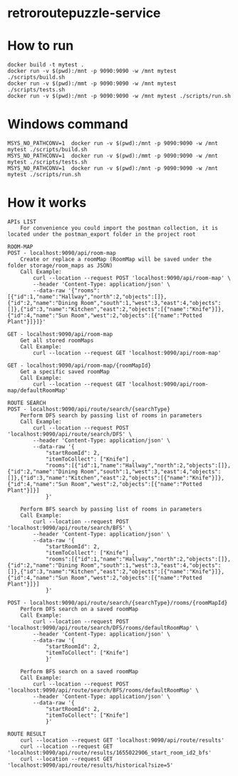 # retroroutepuzzle-service

# How to run

    docker build -t mytest .
    docker run -v $(pwd):/mnt -p 9090:9090 -w /mnt mytest ./scripts/build.sh
    docker run -v $(pwd):/mmt -p 9090:9090 -w /mnt mytest ./scripts/tests.sh
    docker run -v $(pwd):/mnt -p 9090:9090 -w /mnt mytest ./scripts/run.sh

# Windows command

    MSYS_NO_PATHCONV=1  docker run -v $(pwd):/mnt -p 9090:9090 -w /mnt mytest ./scripts/build.sh
    MSYS_NO_PATHCONV=1  docker run -v $(pwd):/mmt -p 9090:9090 -w /mnt mytest ./scripts/tests.sh
    MSYS_NO_PATHCONV=1  docker run -v $(pwd):/mnt -p 9090:9090 -w /mnt mytest ./scripts/run.sh

# How it works

    APIs LIST
        For convenience you could import the postman collection, it is located under the postman_export folder in the project root

    ROOM-MAP
    POST - localhost:9090/api/room-map
        Create or replace a roomMap (RoomMap will be saved under the folder storage/room_maps as JSON)
        Call Example:
            curl --location --request POST 'localhost:9090/api/room-map' \
            --header 'Content-Type: application/json' \
            --data-raw '{"rooms":[{"id":1,"name":"Hallway","north":2,"objects":[]},{"id":2,"name":"Dining Room","south":1,"west":3,"east":4,"objects":[]},{"id":3,"name":"Kitchen","east":2,"objects":[{"name":"Knife"}]},{"id":4,"name":"Sun Room","west":2,"objects":[{"name":"Potted Plant"}]}]}'
    
    GET - localhost:9090/api/room-map
        Get all stored roomMaps
        Call Example:
            curl --location --request GET 'localhost:9090/api/room-map'

    GET - localhost:9090/api/room-map/{roomMapId}
        Get a specific saved roomMap
        Call Example:
            curl --location --request GET 'localhost:9090/api/room-map/defaultRoomMap'

    ROUTE SEARCH
    POST - localhost:9090/api/route/search/{searchType}
        Perform DFS search by passing list of rooms in parameters
        Call Example:
            curl --location --request POST 'localhost:9090/api/route/search/DFS' \
            --header 'Content-Type: application/json' \
            --data-raw '{ 
                "startRoomId": 2, 
                "itemToCollect": ["Knife"] , 
                "rooms":[{"id":1,"name":"Hallway","north":2,"objects":[]},{"id":2,"name":"Dining Room","south":1,"west":3,"east":4,"objects":[]},{"id":3,"name":"Kitchen","east":2,"objects":[{"name":"Knife"}]},{"id":4,"name":"Sun Room","west":2,"objects":[{"name":"Potted Plant"}]}] 
                }'
    
        Perform BFS search by passing list of rooms in parameters
        Call Example:
            curl --location --request POST 'localhost:9090/api/route/search/BFS' \
            --header 'Content-Type: application/json' \
            --data-raw '{
                "startRoomId": 2,
                "itemToCollect": ["Knife"] ,
                "rooms":[{"id":1,"name":"Hallway","north":2,"objects":[]},{"id":2,"name":"Dining Room","south":1,"west":3,"east":4,"objects":[]},{"id":3,"name":"Kitchen","east":2,"objects":[{"name":"Knife"}]},{"id":4,"name":"Sun Room","west":2,"objects":[{"name":"Potted Plant"}]}]
                }'

    POST - localhost:9090/api/route/search/{searchType}/rooms/{roomMapId}
        Perform DFS search on a saved roomMap
        Call Example:
            curl --location --request POST 'localhost:9090/api/route/search/DFS/rooms/defaultRoomMap' \
            --header 'Content-Type: application/json' \
            --data-raw '{
                "startRoomId": 2,
                "itemToCollect": ["Knife"]
                }'

        Perform BFS search on a saved roomMap
        Call Example:
            curl --location --request POST 'localhost:9090/api/route/search/BFS/rooms/defaultRoomMap' \
            --header 'Content-Type: application/json' \
            --data-raw '{
                "startRoomId": 2,
                "itemToCollect": ["Knife"]
                }'

    ROUTE RESULT
        curl --location --request GET 'localhost:9090/api/route/results'
        curl --location --request GET 'localhost:9090/api/route/results/1655022906_start_room_id2_bfs'
        curl --location --request GET 'localhost:9090/api/route/results/historical?size=5'
